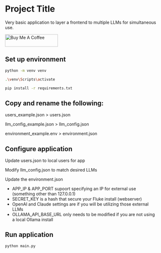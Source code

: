 # Project Title

Very basic application to layer a frontend to multiple LLMs for simultaneous use.

<a href="https://www.buymeacoffee.com/travin" target="_blank"><img src="https://cdn.buymeacoffee.com/buttons/default-orange.png" alt="Buy Me A Coffee" height="41" width="174"></a>

## Set up environment

```bash
python -m venv venv

.\venv\Scripts\activate

pip install -r requirements.txt

```

## Copy and rename the following:
users_example.json > users.json

llm_config_example.json > llm_config.json

environment_example.env > environment.json

## Configure application
Update users.json to local users for app

Modify llm_config.json to match desired LLMs

Update the environment.json
* APP_IP & APP_PORT supoort specifying an IP for external use (something other than 127.0.0.1)
* SECRET_KEY is a hash that secure your Fluke install (webserver)
* OpenAI and Claude settings are if you will be utilizing those external LLMs
* OLLAMA_API_BASE_URL only needs to be modified if you are not using a local Ollama install

## Run application
```bash
python main.py
```
